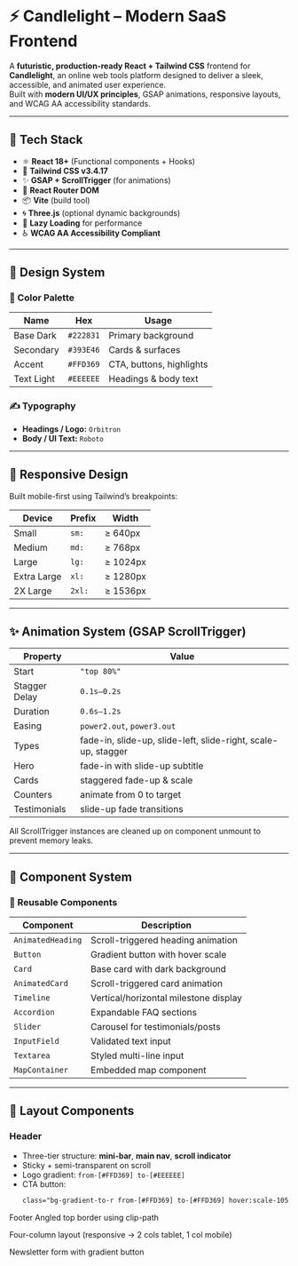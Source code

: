 # ⚡ Candlelight – Modern SaaS Frontend

A **futuristic, production-ready React + Tailwind CSS** frontend for **Candlelight**, an online web tools platform designed to deliver a sleek, accessible, and animated user experience.  
Built with **modern UI/UX principles**, GSAP animations, responsive layouts, and WCAG AA accessibility standards.

---

## 🚀 Tech Stack

- ⚛️ **React 18+** (Functional components + Hooks)
- 🎨 **Tailwind CSS v3.4.17**
- ✨ **GSAP + ScrollTrigger** (for animations)
- 🧩 **React Router DOM**
- 📦 **Vite** (build tool)
- 🌀 **Three.js** (optional dynamic backgrounds)
- 🧠 **Lazy Loading** for performance
- ♿ **WCAG AA Accessibility Compliant**

---

## 🎨 Design System

### 🎨 Color Palette
| Name | Hex | Usage |
|------|-----|--------|
| Base Dark | `#222831` | Primary background |
| Secondary | `#393E46` | Cards & surfaces |
| Accent | `#FFD369` | CTA, buttons, highlights |
| Text Light | `#EEEEEE` | Headings & body text |

### ✍️ Typography
- **Headings / Logo:** `Orbitron`
- **Body / UI Text:** `Roboto`

---

## 📱 Responsive Design

Built mobile-first using Tailwind’s breakpoints:

| Device | Prefix | Width |
|---------|---------|--------|
| Small | `sm:` | ≥ 640px |
| Medium | `md:` | ≥ 768px |
| Large | `lg:` | ≥ 1024px |
| Extra Large | `xl:` | ≥ 1280px |
| 2X Large | `2xl:` | ≥ 1536px |

---

## ✨ Animation System (GSAP ScrollTrigger)

| Property | Value |
|-----------|--------|
| Start | `"top 80%"` |
| Stagger Delay | `0.1s–0.2s` |
| Duration | `0.6s–1.2s` |
| Easing | `power2.out`, `power3.out` |
| Types | fade-in, slide-up, slide-left, slide-right, scale-up, stagger |
| Hero | fade-in with slide-up subtitle |
| Cards | staggered fade-up & scale |
| Counters | animate from 0 to target |
| Testimonials | slide-up fade transitions |

All ScrollTrigger instances are cleaned up on component unmount to prevent memory leaks.

---

## 🧱 Component System

### 🔹 Reusable Components
| Component | Description |
|------------|-------------|
| `AnimatedHeading` | Scroll-triggered heading animation |
| `Button` | Gradient button with hover scale |
| `Card` | Base card with dark background |
| `AnimatedCard` | Scroll-triggered card animation |
| `Timeline` | Vertical/horizontal milestone display |
| `Accordion` | Expandable FAQ sections |
| `Slider` | Carousel for testimonials/posts |
| `InputField` | Validated text input |
| `Textarea` | Styled multi-line input |
| `MapContainer` | Embedded map component |

---

## 🧭 Layout Components

### Header
- Three-tier structure: **mini-bar**, **main nav**, **scroll indicator**
- Sticky + semi-transparent on scroll
- Logo gradient: `from-[#FFD369] to-[#EEEEEE]`
- CTA button:  
  ```html
  class="bg-gradient-to-r from-[#FFD369] to-[#FFD369] hover:scale-105 transition"
Footer
Angled top border using clip-path

Four-column layout (responsive → 2 cols tablet, 1 col mobile)

Newsletter form with gradient button
